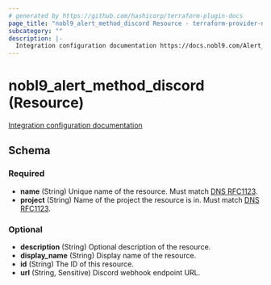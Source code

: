 ```yaml
---
# generated by https://github.com/hashicorp/terraform-plugin-docs
page_title: "nobl9_alert_method_discord Resource - terraform-provider-nobl9"
subcategory: ""
description: |-
  Integration configuration documentation https://docs.nobl9.com/Alert_Methods/discord
---
```


# nobl9_alert_method_discord (Resource)

[Integration configuration documentation](https://docs.nobl9.com/Alert_Methods/discord)



<!-- schema generated by tfplugindocs -->
## Schema

### Required

- **name** (String) Unique name of the resource. Must match [DNS RFC1123](https://kubernetes.io/docs/concepts/overview/working-with-objects/names/#names).
- **project** (String) Name of the project the resource is in. Must match [DNS RFC1123](https://kubernetes.io/docs/concepts/overview/working-with-objects/names/#names).

### Optional

- **description** (String) Optional description of the resource.
- **display_name** (String) Display name of the resource.
- **id** (String) The ID of this resource.
- **url** (String, Sensitive) Discord webhook endpoint URL.


